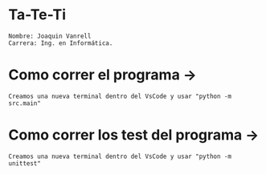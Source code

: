 # Ta-Te-Ti
    Nombre: Joaquin Vanrell
    Carrera: Ing. en Informática.

# Como correr el programa ->
    Creamos una nueva terminal dentro del VsCode y usar "python -m src.main"

# Como correr los test del programa -> 
    Creamos una nueva terminal dentro del VsCode y usar "python -m unittest"